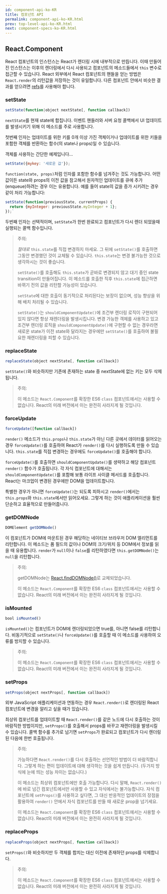 ```yaml
---
id: component-api-ko-KR
title: 컴포넌트 API
permalink: component-api-ko-KR.html
prev: top-level-api-ko-KR.html
next: component-specs-ko-KR.html
---
```


## React.Component

React 컴포넌트의 인스턴스는 React가 렌더링 시에 내부적으로 만듭니다. 이때 만들어진 인스턴스는 이후의 렌더링에서 다시 사용되고 컴포넌트의 메소드들에서 `this` 변수로 접근할 수 있습니다. React 외부에서 React 컴포넌트의 핸들을 얻는 방법은 `React.render`의 리턴값을 저장하는 것이 유일합니다. 다른 컴포넌트 안에서 비슷한 결과를 얻으려면 [refs](/react/docs/more-about-refs-ko-KR.html)를 사용해야 합니다.


### setState

```javascript
setState(function|object nextState[, function callback])
```

`nextState`를 현재 state에 합칩니다. 이벤트 핸들러와 서버 요청 콜백에서 UI 업데이트를 발생시키기 위해 이 메소드를 주로 사용합니다.

첫번째 인자는 업데이트를 위한 키를 0개 이상 가진 객체이거나 업데이트를 위한 키들을 포함한 객체를 반환하는 함수(의 state나 props)일 수 있습니다.

객체를 사용하는 간단한 예제입니다...

```javascript
setState({mykey: '새로운 값'});
```

`function(state, props)`처럼 인자를 포함한 함수를 넘겨주는 것도 가능합니다. 어떤 값이든 state와 props의 이전 값을 참고해서 원자적인 업데이트를 큐에 추가(enqueue)하려는 경우 이는 유용합니다. 예를 들어 state의 값을 증가 시키려는 경우 같이 처리 가능합니다:

```javascript
setState(function(previousState, currentProps) {
  return {myInteger: previousState.myInteger + 1};
});`
```

두번째 인자는 선택적이며, `setState`가 한번 완료되고 컴포넌트가 다시 렌더 되었을때 실행되는 콜백 함수입니다.

> 주의:
>
> *절대로* `this.state`를 직접 변경하지 마세요. 그 뒤에 `setState()`를 호출하면 그동안 변경했던 것이 교체될 수 있습니다. `this.state`는 변경 불가능한 것으로 생각하시는 것이 좋습니다.
>
> `setState()`를 호출해도 `this.state`가 곧바로 변경되지 않고 대기 중인 state transition이 만들어집니다. 이 메소드를 호출한 직후 `this.state`에 접근하면 바뀌기 전의 값을 리턴할 가능성이 있습니다.
>
> `setState`에 대한 호출이 동기적으로 처리된다는 보장이 없으며, 성능 향상을 위해 배치 처리될 수 있습니다.
>
> `setState()`는 `shouldComponentUpdate()`에 조건부 렌더링 로직이 구현되어 있지 않다면 항상 재렌더링을 발생시킵니다. 변경 가능한 객체를 사용하고 있고 조건부 렌더링 로직을 `shouldComponentUpdate()`에 구현할 수 없는 경우라면 새로운 state가 이전 state와 달라지는 경우에만 `setState()`를 호출하여 불필요한 재렌더링을 피할 수 있습니다.


### replaceState

```javascript
replaceState(object nextState[, function callback])
```

`setState()`와 비슷하지만 기존에 존재하는 state 중 nextState에 없는 키는 모두 삭제됩니다.

> 주의:
>
> 이 메소드는 `React.Component`를 확장한 ES6 `class` 컴포넌트에서는 사용할 수 없습니다. React의 미래 버전에서 이는 완전히 사라지게 될 것입니다.


### forceUpdate

```javascript
forceUpdate([function callback])
```

`render()` 메소드가 `this.props`나 `this.state`가 아닌 다른 곳에서 데이터를 읽어오는 경우 `forceUpdate()`를 호출하여 React가 `render()`를 다시 실행하도록 만들 수 있습니다. `this.state`를 직접 변경하는 경우에도 `forceUpdate()`를 호출해야 합니다.

`forceUpdate()`를 호출하면 `shouldComponentUpdate()`를 생략하고 해당 컴포넌트 `render()` 함수가 호출됩니다. 각 자식 컴포넌트에 대해서는 `shouldComponentUpdate()`를 포함해 보통 라이프 사이클 메서드를 호출합니다. React는 마크업이 변경된 경우에만 DOM을 업데이트합니다.

특별한 경우가 아니면 `forceUpdate()`는 되도록 피하시고 `render()`에서는 `this.props`와 `this.state`에서만 읽어오세요. 그렇게 하는 것이 애플리케이션을 훨씬 단순하고 효율적으로 만들어줍니다.


### getDOMNode

```javascript
DOMElement getDOMNode()
```

이 컴포넌트가 DOM에 마운트된 경우 해당하는 네이티브 브라우저 DOM 엘리먼트를 리턴합니다. 이 메소드는 폼 필드의 값이나 DOM의 크기/위치 등 DOM에서 정보를 읽을 때 유용합니다. `render`가 `null`이나 `false`를 리턴하였다면 `this.getDOMNode()`는 `null`을 리턴합니다.

> 주의:
>
> getDOMNode는 [React.findDOMNode()](/react/docs/top-level-api.html#react.finddomnode)로 교체되었습니다.
>
> 이 메소드는 `React.Component`를 확장한 ES6 `class` 컴포넌트에서는 사용할 수 없습니다. React의 미래 버전에서 이는 완전히 사라지게 될 것입니다.


### isMounted

```javascript
bool isMounted()
```

`isMounted()`는 컴포넌트가 DOM에 렌더링되었으면 true를, 아니면 false를 리턴합니다. 비동기적으로 `setState()`나 `forceUpdate()`를 호출할 때 이 메소드를 사용하여 오류를 방지할 수 있습니다.

> 주의:
>
> 이 메소드는 `React.Component`를 확장한 ES6 `class` 컴포넌트에서는 사용할 수 없습니다. React의 미래 버전에서 이는 완전히 사라지게 될 것입니다.


### setProps

```javascript
setProps(object nextProps[, function callback])
```

외부 JavaScript 애플리케이션과 연동하는 경우 `React.render()`로 렌더링된 React 컴포넌트에 변경을 알리고 싶을 때가 있습니다.

최상위 컴포넌트를 업데이트할 때 `React.render()`를 같은 노드에 다시 호출하는 것이 바람직한 방법이지만, `setProps()`를 호출해서 props를 바꾸고 재렌더링을 발생시킬 수 있습니다. 콜백 함수를 추가로 넘기면 `setProps`가 완료되고 컴포넌트가 다시 렌더링된 다음에 한번 호출됩니다.

> 주의:
>
> 가능하다면 `React.render()`를 다시 호출하는 선언적인 방법이 더 바람직합니다. 그렇게 하는 편이 업데이트에 대해 생각하는 것을 쉽게 만듭니다. (두가지 방식에 눈에 띄는 성능 차이는 없습니다.)
>
> 이 메소드는 최상위 컴포넌트에만 호출 가능합니다. 다시 말해, `React.render()`에 바로 넘긴 컴포넌트에서만 사용할 수 있고 자식에서는 불가능합니다. 자식 컴포넌트에 `setProps()`를 사용하고 싶다면, 그 대신 반응적인 업데이트의 장점을 활용하여 `render()` 안에서 자식 컴포넌트를 만들 때 새로운 prop을 넘기세요.
>
> 이 메소드는 `React.Component`를 확장한 ES6 `class` 컴포넌트에서는 사용할 수 없습니다. React의 미래 버전에서 이는 완전히 사라지게 될 것입니다.


### replaceProps

```javascript
replaceProps(object nextProps[, function callback])
```

`setProps()`와 비슷하지만 두 객체를 합치는 대신 이전에 존재하던 props를 삭제합니다.

> 주의:
>
> 이 메소드는 `React.Component`를 확장한 ES6 `class` 컴포넌트에서는 사용할 수 없습니다. React의 미래 버전에서 이는 완전히 사라지게 될 것입니다.

